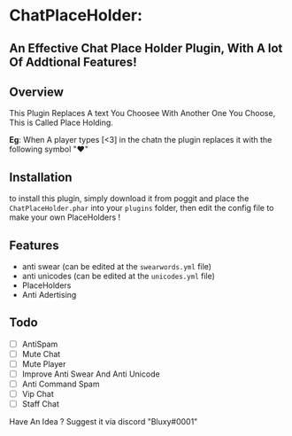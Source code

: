 # ChatPlaceHolder:
## An Effective Chat Place Holder Plugin, With A lot Of Addtional Features!

## Overview
This Plugin Replaces A text You Choosee With Another One You Choose, This is Called Place Holding.

**Eg**: When A player types [<3] in the chatn the plugin replaces it with the following symbol "♥"

## Installation

to install this plugin, simply download it from poggit and place the `ChatPlaceHolder.phar` into your `plugins` folder, then  edit the config file to make your own PlaceHolders !

## Features

- anti swear (can be edited at the `swearwords.yml` file)
- anti unicodes (can be edited at the `unicodes.yml` file)
- PlaceHolders
- Anti Adertising

## Todo 

- [ ] AntiSpam
- [ ] Mute Chat
- [ ] Mute Player
- [ ] Improve Anti Swear And Anti Unicode
- [ ] Anti Command Spam
- [ ] Vip Chat
- [ ] Staff Chat

Have An Idea ? Suggest it via discord "Bluxy#0001"
